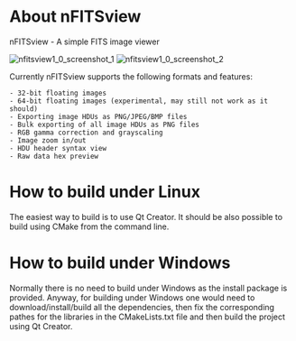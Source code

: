 # About nFITSview
nFITSview - A simple FITS image viewer

![nfitsview1_0_screenshot_1](https://user-images.githubusercontent.com/109148999/178692087-7178728a-4a7d-4e69-9ff7-7b3ba27065e1.png)
![nfitsview1_0_screenshot_2](https://user-images.githubusercontent.com/109148999/178692123-9539f0aa-5895-4b03-add9-f59656da89da.png)

Currently nFITSview supports the following formats and features:

    - 32-bit floating images
    - 64-bit floating images (experimental, may still not work as it should)
    - Exporting image HDUs as PNG/JPEG/BMP files
    - Bulk exporting of all image HDUs as PNG files
    - RGB gamma correction and grayscaling
    - Image zoom in/out
    - HDU header syntax view
    - Raw data hex preview
    
# How to build under Linux

The easiest way to build is to use Qt Creator. 
It should be also possible to build using CMake from the command line.

# How to build under Windows

Normally there is no need to build under Windows as the install package is provided. 
Anyway, for building under Windows one would need to download/install/build all the dependencies, then fix the
corresponding pathes for the libraries in the CMakeLists.txt file and then build the project using Qt Creator.

